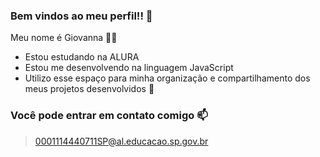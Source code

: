 ### Bem vindos ao meu perfil!! 🧸

Meu nome é Giovanna 🌼🌸

- Estou estudando na ALURA
- Estou me desenvolvendo na linguagem JavaScript
- Utilizo esse espaço para minha organização e compartilhamento dos meus projetos desenvolvidos 📖

### Você pode entrar em contato comigo 📫

> 0001114440711SP@al.educacao.sp.gov.br



  

